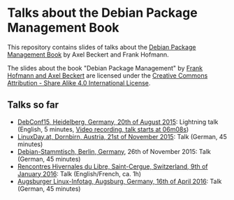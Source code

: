 Talks about the Debian Package Management Book
==============================================

This repository contains slides of talks about the
[Debian Package Management Book](http://www.dpmb.org/) by Axel Beckert
and Frank Hofmann.

<span xmlns:dct="http://purl.org/dc/terms/"
href="http://purl.org/dc/dcmitype/Text" property="dct:title"
rel="dct:type">The slides about the book "Debian Package
Management"</span> by <a xmlns:cc="http://creativecommons.org/ns#"
href="http://www.dpmb.org/" property="cc:attributionName"
rel="cc:attributionURL">Frank Hofmann and Axel Beckert</a> are licensed
under the <a rel="license"
href="http://creativecommons.org/licenses/by-sa/4.0/">Creative Commons
Attribution - Share Alike 4.0 International License</a>.

Talks so far
------------

* [DebConf15, Heidelberg, Germany, 20th of August 2015](https://summit.debconf.org/debconf15/meeting/359/lightning-talks/):
  Lightning talk (English, 5 minutes,
  [Video recording, talk starts at 06m08s](http://meetings-archive.debian.net/pub/debian-meetings/2015/debconf15/Lightning_talks_2.webm))
* [LinuxDay.at, Dornbirn, Austria, 21st of November 2015](http://www.linuxday.at/das-debian-paketmanagement-buch-%E2%80%93-blick-hinter-die-kulissen-eines-freien-buches):
  Talk (German, 45 minutes)
* [Debian-Stammtisch, Berlin, Germany](https://wiki.debian.org/LocalGroups#Germany), 26th of November 2015:
  Talk (German, 45 minutes)
* [Rencontres Hivernales du Libre, Saint-Cergue, Switzerland, 9th of January 2016](https://rencontres.hivernal.es/programme/presentation/11/):
  Talk (English/French, ca. 1h)
* [Augsburger Linux-Infotag, Augsburg, Germany, 16th of April 2016](http://www.luga.de/Aktionen/LIT-2016/abstracts.html#dpkg):
  Talk (German, 45 minutes)

